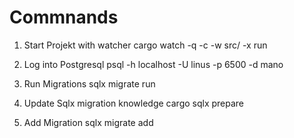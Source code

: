 # Commnands

1. Start Projekt with watcher
   cargo watch -q -c -w src/ -x run

2. Log into Postgresql
   psql -h localhost -U linus -p 6500 -d mano

3. Run Migrations
   sqlx migrate run

4. Update Sqlx migration knowledge
   cargo sqlx prepare

5. Add Migration
    sqlx migrate add <name>
